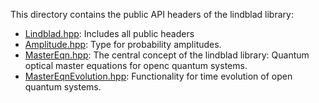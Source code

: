 This directory contains the public API headers of the lindblad library:

- [Lindblad.hpp](./Lindblad.hpp): Includes all public headers
- [Amplitude.hpp](./Amplitude.hpp): Type for probability amplitudes.
- [MasterEqn.hpp](./MasterEqn.hpp): The central concept of the lindblad
  library: Quantum optical master equations for openc quantum systems.
- [MasterEqnEvolution.hpp](./MasterEqnEvolution.hpp): Functionality for
  time evolution of open quantum systems.

